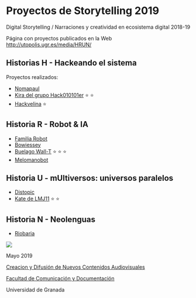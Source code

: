 


# Proyectos de Storytelling 2019

Digital Storytelling / Narraciones y creatividad en ecosistema digital 2018-19

Página con proyectos publicados en la Web http://utopolis.ugr.es/media/HRUN/ 

## Historias H - Hackeando el sistema 

Proyectos realizados: 

- [Nomapaul](https://github.com/Nomapaul/storytelling/blob/master/2019/H2_NOMAPAUL.md) 
- [Kira del grupo Hack010101er](https://github.com/Hack010101er/storytelling/blob/master/2019/H1.md) :star: :star:
- [Hackvelina](https://github.com/palaferia/storytelling/blob/master/2019/Plantilla.md) :star:


## Historia R - Robot & IA 

- [Familia Robot](https://github.com/FamiliaRobot/storytelling)
- [Bowiessey](https://github.com/Bowiessey/storytelling)
- [Buelago Wall-T](https://github.com/buegalo/storytelling/blob/master/2019/Plantillla-proyecto.md) :star: :star: :star:
- [Melomanobot](https://github.com/filipdlp/MelomanobotR3)

## Historia U - mUltiversos: universos paralelos

- [Distopic](https://github.com/Distopic/storytelling) 
- [Kate de LMJ11](https://github.com/LMJ11/storytelling) :star: :star:


## Historia N - Neolenguas 

- [Riobaria](https://github.com/Riobaria/storytelling)



![](https://upload.wikimedia.org/wikipedia/commons/thumb/6/62/CC-BY-SA-Andere_Wikis_%28v%29.svg/200px-CC-BY-SA-Andere_Wikis_%28v%29.svg.png)

Mayo 2019 

[Creacion y Difusión de Nuevos Contenidos Audiovisuales](http://utopolis.ugr.es/medialab)

[Facultad de Comunicación y Documentación](http://fcd.ugr.es)

Universidad de Granada
